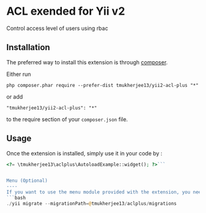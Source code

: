 ACL exended for Yii v2
======================
Control access level of users using rbac

Installation
------------

The preferred way to install this extension is through [composer](http://getcomposer.org/download/).

Either run

```
php composer.phar require --prefer-dist tmukherjee13/yii2-acl-plus "*"
```

or add

```
"tmukherjee13/yii2-acl-plus": "*"
```

to the require section of your `composer.json` file.


Usage
-----

Once the extension is installed, simply use it in your code by  :

```php
<?= \tmukherjee13\aclplus\AutoloadExample::widget(); ?>```


Menu (Optional)
----
If you want to use the menu module provided with the extension, you need to create the necessary tables by executing :
```bash
./yii migrate --migrationPath=@tmukherjee13/aclplus/migrations
```
